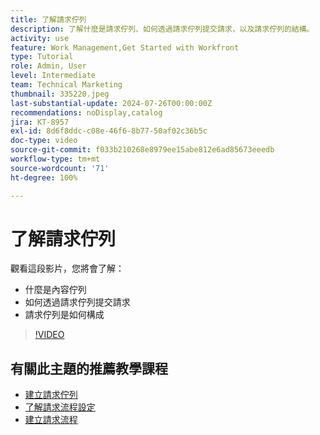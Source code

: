 ```yaml
---
title: 了解請求佇列
description: 了解什麼是請求佇列、如何透過請求佇列提交請求，以及請求佇列的結構。
activity: use
feature: Work Management,Get Started with Workfront
type: Tutorial
role: Admin, User
level: Intermediate
team: Technical Marketing
thumbnail: 335220.jpeg
last-substantial-update: 2024-07-26T00:00:00Z
recommendations: noDisplay,catalog
jira: KT-8957
exl-id: 8d6f8ddc-c08e-46f6-8b77-50af02c36b5c
doc-type: video
source-git-commit: f033b210268e8979ee15abe812e6ad85673eeedb
workflow-type: tm+mt
source-wordcount: '71'
ht-degree: 100%

---
```


# 了解請求佇列

觀看這段影片，您將會了解：

* 什麼是內容佇列
* 如何透過請求佇列提交請求
* 請求佇列是如何構成


>[!VIDEO](https://video.tv.adobe.com/v/335220/?quality=12&learn=on)

## 有關此主題的推薦教學課程

* [建立請求佇列](/help/manage-work/request-queues/create-a-request-queue.md)
* [了解請求流程設定](/help/manage-work/request-queues/understand-settings-for-a-flow-request.md)
* [建立請求流程](/help/manage-work/request-queues/create-a-request-flow.md)

